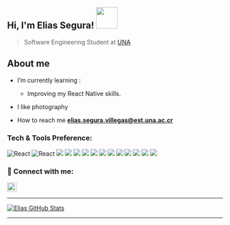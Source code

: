 <h2> Hi, I'm Elias Segura! <img src="https://media.giphy.com/media/R03zWv5p1oNSQd91EP/giphy.gif" width="50"></h2>
 
 > Software Engineering  Student at [UNA](https://www.una.ac.cr/)
 
 <h2> About me</h2>
 
 
- I’m currently learning :
  - Improving my React Native skills.
 
-  I like photography  
-  How to reach me **elias.segura.villegas@est.una.ac.cr**
 &nbsp;
 
 
 ### Tech & Tools Preference:
 <p>
 
 
<img alt="React" src="https://img.shields.io/badge/-React-000000?style=flat&logo=react&logoColor=00c8ff">
  <img alt="React" src="https://img.shields.io/badge/-React Native-dedede?style=flat&logo=react&logoColor=000">
<img src="https://img.shields.io/badge/-MongoDB-4DB33D?style=flat&logo=mongodb&logoColor=FFFFFF">
<img src="https://img.shields.io/badge/-GraphQL-e535ab?style=flat&logo=graphql&logoColor=FFFFFF">
  
  <img src="https://img.shields.io/badge/Apollo Server/Client-000?logo=ApolloGraphQL&logoColor=fff&style=ShieldStyle" />
  
<img src="https://img.shields.io/badge/-MySQL-F29111?style=flat&logo=mysql&logoColor=000">
<img src="https://img.shields.io/badge/-Express.js-787878?style=flat">
<img src="https://img.shields.io/badge/-Node.js-3C873A?style=flat&logo=Node.js&logoColor=white">
<img src="https://img.shields.io/badge/-Firebase-FFA611?style=flat&logo=firebase&logoColor=FFFFFF">
<img src="http://img.shields.io/badge/-Google%20Cloud%20Platform-4285F4?style=flat&logo=google%20cloud&logoColor=white">
<img src="http://img.shields.io/badge/-Github-000000?style=flat&logo=github&logoColor=FFFFFF">
<img src="http://img.shields.io/badge/-VS%20Code-007ACC?style=flat&logo=visual%20studio%20code&logoColor=white">
<img src="http://img.shields.io/badge/-Heroku-430098?style=flat&logo=heroku&logoColor=white">
   <img src="https://img.shields.io/badge/Tailwind Css-000?logo=Tailwindcss&logoColor=fff&style=ShieldStyle" />
  
  </p>
   
### 🤝 Connect with me:
 

 <a href="https://t.me/elias_segura">
   <img   alt="Elias Segura | Telegram" width="22px" src="https://image.flaticon.com/icons/png/512/123/123726.png?w=740"  /> 
</a>
 
<hr>

 
<a href="https://github.com/elias-segura/Elias-Segura">
  <img align="center" src="https://github-readme-stats.vercel.app/api?username=elias-segura&show_icons=true&line_height=27&count_private=true&&theme=radical" alt="Elias GitHub Stats" />
</a>
<hr>
<!--
**Elias-Segura/Elias-Segura** is a ✨ _special_ ✨ repository because its `README.md` (this file) appears on your GitHub profile.

Here are some ideas to get you started:

- 🔭 I’m currently working on ...
- 🌱 I’m currently learning ...
- 👯 I’m looking to collaborate on ...
- 🤔 I’m looking for help with ...
- 💬 Ask me about ...
- 📫 How to reach me: ...
- 😄 Pronouns: ...
- ⚡ Fun fact: ...
-->
